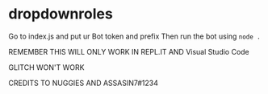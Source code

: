 # dropdownroles

Go to index.js and put ur Bot token and prefix 
Then run the bot using `node .`

REMEMBER THIS WILL ONLY WORK IN REPL.IT AND Visual Studio Code

GLITCH WON'T WORK


CREDITS TO NUGGIES AND ASSASIN7#1234

